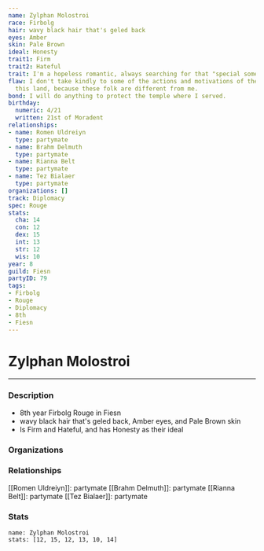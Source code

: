 ```yaml
---
name: Zylphan Molostroi
race: Firbolg
hair: wavy black hair that's geled back
eyes: Amber
skin: Pale Brown
ideal: Honesty
trait1: Firm
trait2: Hateful
trait: I'm a hopeless romantic, always searching for that "special someone."
flaw: I don't take kindly to some of the actions and motivations of the people of
  this land, because these folk are different from me.
bond: I will do anything to protect the temple where I served.
birthday:
  numeric: 4/21
  written: 21st of Moradent
relationships:
- name: Romen Uldreiyn
  type: partymate
- name: Brahm Delmuth
  type: partymate
- name: Rianna Belt
  type: partymate
- name: Tez Bialaer
  type: partymate
organizations: []
track: Diplomacy
spec: Rouge
stats:
  cha: 14
  con: 12
  dex: 15
  int: 13
  str: 12
  wis: 10
year: 8
guild: Fiesn
partyID: 79
tags:
- Firbolg
- Rouge
- Diplomacy
- 8th
- Fiesn
---
```

# Zylphan Molostroi
---
### Description
- 8th year Firbolg Rouge in Fiesn
- wavy black hair that's geled back, Amber eyes, and Pale Brown skin
- Is Firm and Hateful, and has Honesty as their ideal

### Organizations
### Relationships
[[Romen Uldreiyn]]: partymate
[[Brahm Delmuth]]: partymate
[[Rianna Belt]]: partymate
[[Tez Bialaer]]: partymate
### Stats
```statblock
name: Zylphan Molostroi
stats: [12, 15, 12, 13, 10, 14]
```